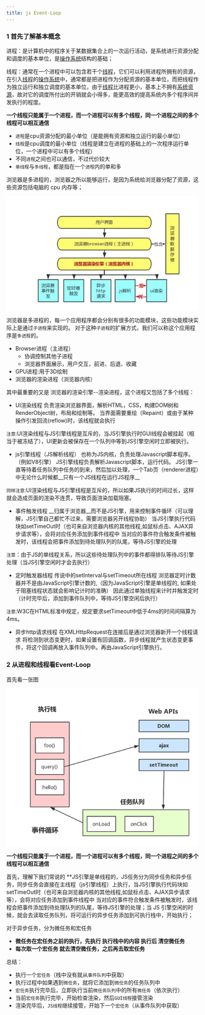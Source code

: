 ```yaml
---
title: js Event-Loop
---
```


### 1 首先了解基本概念

进程：是计算机中的程序关于某数据集合上的一次运行活动，是系统进行资源分配和调度的基本单位，是[操作系统](https://baike.baidu.com/item/%E6%93%8D%E4%BD%9C%E7%B3%BB%E7%BB%9F)结构的基础；

线程：通常在一个进程中可以包含若干个[线程](https://baike.baidu.com/item/%E7%BA%BF%E7%A8%8B)，它们可以利用进程所拥有的资源，在引入[线程](https://baike.baidu.com/item/%E7%BA%BF%E7%A8%8B)的[操作系统](https://baike.baidu.com/item/%E6%93%8D%E4%BD%9C%E7%B3%BB%E7%BB%9F)中，通常都是把进程作为分配资源的基本单位，而把线程作为独立运行和独立调度的基本单位，由于[线程](https://baike.baidu.com/item/%E7%BA%BF%E7%A8%8B)比进程更小，基本上不拥有[系统资源](https://baike.baidu.com/item/%E7%B3%BB%E7%BB%9F%E8%B5%84%E6%BA%90)，故对它的调度所付出的开销就会小得多，能更高效的提高系统内多个程序间并发执行的程度。

**一个线程只能属于一个进程，而一个进程可以有多个线程，同一个进程之间的多个线程可以相互通信**

- `进程`是cpu资源分配的最小单位（是能拥有资源和独立运行的最小单位）
- `线程`是cpu调度的最小单位（线程是建立在进程的基础上的一次程序运行单位，一个进程中可以有多个线程）
- 不同`进程`之间也可以通信，不过代价较大
- `单线程`与`多线程`，都是指在一个`进程`内的单和多

浏览器是多进程的，浏览器之所以能够运行，是因为系统给浏览器分配了资源，这些资源包括电脑的 cpu  内存等；

![](../../img/eventloop.png)

浏览器是多进程的，每一个应用程序都会分别有很多的功能模块，这些功能模块实际上是通过`子进程`来实现的。 对于这种`子进程`的扩展方式，我们可以称这个应用程序是`多进程`的。

* Browser进程（主进程）
  * 协调控制其他子进程
  * 浏览器界面展示，用户交互，前进、后退、收藏
* GPU进程:用于3D绘制
* 浏览器的渲染进程（浏览器内核）



其中最重要的又是 浏览器的渲染引擎--渲染进程，这个进程又包括了多个线程：

* UI渲染线程 负责渲染浏览器界面，解析HTML，CSS，构建DOM树和RenderObject树，布局和绘制等。 当界面需要重绘（Repaint）或由于某种操作引发回流(reflow)时，该线程就会执行

`注意`:UI渲染线程与JS引擎线程是互斥的，当JS引擎执行时GUI线程会被挂起（相当于被冻结了），UI更新会被保存在一个队列中等到JS引擎空闲时立即被执行。

- js引擎线程（JS解析线程） 也称为JS内核，负责处理Javascript脚本程序。（例如V8引擎） JS引擎线程负责解析Javascript脚本，运行代码。 JS引擎一直等待着任务队列中任务的到来，然后加以处理，一个Tab页（renderer进程）中无论什么时候都__只有一个JS线程在运行JS程序__

`同样注意`:UI渲染线程与JS引擎线程是互斥的，所以如果JS执行的时间过长，这样就会造成页面的渲染不连贯，导致页面渲染加载阻塞。

- 事件触发线程 __归属于浏览器__而不是JS引擎，用来控制事件循环（可以理解，JS引擎自己都忙不过来，需要浏览器另开线程协助） 当JS引擎执行代码块如setTimeOut时（也可来自浏览器内核的其他线程,如鼠标点击、AJAX异步请求等），会将对应任务添加到事件线程中 当对应的事件符合触发条件被触发时，该线程会把事件添加到待处理队列的队尾，等待JS引擎的处理

`注意`：由于JS的单线程关系，所以这些待处理队列中的事件都得排队等待JS引擎处理（当JS引擎空闲时才会去执行）

- 定时触发器线程 传说中的setInterval与setTimeout所在线程 浏览器定时计数器并不是由JavaScript引擎计数的,（因为JavaScript引擎是单线程的, 如果处于阻塞线程状态就会影响记计时的准确） 因此通过单独线程来计时并触发定时（计时完毕后，添加到事件队列中，等待JS引擎空闲后执行）

`注意`:W3C在HTML标准中规定，规定要求setTimeout中低于4ms的时间间隔算为4ms。

- 异步http请求线程 在XMLHttpRequest在连接后是通过浏览器新开一个线程请求 将检测到状态变更时，如果设置有回调函数，异步线程就产生状态变更事件，将这个回调再放入事件队列中。再由JavaScript引擎执行。

### 2 从进程和线程看Event-Loop

首先看一张图

![](../../img/js_event_loop2.png)

 **一个线程只能属于一个进程，而一个进程可以有多个线程，同一个进程之间的多个线程可以相互通信**

 首先，理解下我们常说的 **JS引擎是单线程的，JS任务分为同步任务和异步任务，同步任务会直接在主线程（js引擎线程）上执行，当JS引擎执行代码块如setTimeOut时（也可来自浏览器内核的其他线程,如鼠标点击、AJAX异步请求等），会将对应任务添加到事件线程中 当对应的事件符合触发条件被触发时，该线程会把事件添加到待处理队列的队尾，等待JS引擎的处理；当 JS 引擎空闲的时候，就会去读取任务队列，将可运行的异步任务添加到可执行栈中，开始执行；

对于异步任务，分为微任务和宏任务

- **微任务在宏任务之前的执行，先执行 执行栈中的内容 执行后 清空微任务**
- **每次取一个宏任务 就去清空微任务，之后再去取宏任务**

总结：

- 执行一个`宏任务`（栈中没有就从`事件队列`中获取）
- 执行过程中如果遇到`微任务`，就将它添加到`微任务`的任务队列中
- `宏任务`执行完毕后，立即执行当前`微任务队列`中的所有`微任务`（依次执行）
- 当前`宏任务`执行完毕，开始检查渲染，然后`GUI线程`接管渲染
- 渲染完毕后，`JS线程`继续接管，开始下一个`宏任务`（从事件队列中获取）





 

 